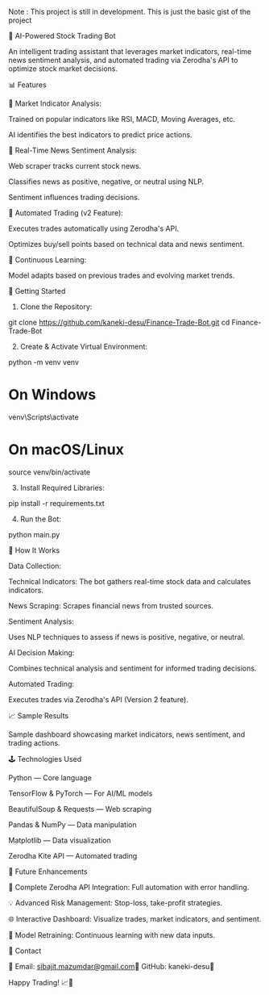 
Note : This project is still in development. This is just the basic gist of the project

🚀 AI-Powered Stock Trading Bot

An intelligent trading assistant that leverages market indicators, real-time news sentiment analysis, and automated trading via Zerodha's API to optimize stock market decisions.





📊 Features

🔢 Market Indicator Analysis:

Trained on popular indicators like RSI, MACD, Moving Averages, etc.

AI identifies the best indicators to predict price actions.

🔖 Real-Time News Sentiment Analysis:

Web scraper tracks current stock news.

Classifies news as positive, negative, or neutral using NLP.

Sentiment influences trading decisions.

🤖 Automated Trading (v2 Feature):

Executes trades automatically using Zerodha's API.

Optimizes buy/sell points based on technical data and news sentiment.

🔄 Continuous Learning:

Model adapts based on previous trades and evolving market trends.



🚚 Getting Started

1. Clone the Repository:

git clone https://github.com/kaneki-desu/Finance-Trade-Bot.git
cd Finance-Trade-Bot

2. Create & Activate Virtual Environment:

python -m venv venv
# On Windows
venv\Scripts\activate
# On macOS/Linux
source venv/bin/activate

3. Install Required Libraries:

pip install -r requirements.txt

4. Run the Bot:

python main.py

🔄 How It Works

Data Collection:

Technical Indicators: The bot gathers real-time stock data and calculates indicators.

News Scraping: Scrapes financial news from trusted sources.

Sentiment Analysis:

Uses NLP techniques to assess if news is positive, negative, or neutral.

AI Decision Making:

Combines technical analysis and sentiment for informed trading decisions.

Automated Trading:

Executes trades via Zerodha's API (Version 2 feature).

📈 Sample Results



Sample dashboard showcasing market indicators, news sentiment, and trading actions.

🕹️ Technologies Used

Python — Core language

TensorFlow & PyTorch — For AI/ML models

BeautifulSoup & Requests — Web scraping

Pandas & NumPy — Data manipulation

Matplotlib — Data visualization

Zerodha Kite API — Automated trading

🌟 Future Enhancements

🔌 Complete Zerodha API Integration: Full automation with error handling.

💡 Advanced Risk Management: Stop-loss, take-profit strategies.

🌐 Interactive Dashboard: Visualize trades, market indicators, and sentiment.

🔄 Model Retraining: Continuous learning with new data inputs.



🚀 Contact

📧 Email: sibajit.mazumdar@gmail.com🌟 GitHub: kaneki-desu📲 

Happy Trading! 📈🚀

